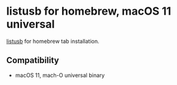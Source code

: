 # listusb for homebrew, macOS 11 universal
[listusb](https://github.com/rageworx/listusb) for homebrew tab installation.
## Compatibility
- macOS 11, mach-O universal binary 

